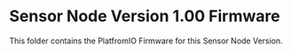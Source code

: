 # Sensor Node Version 1.00 Firmware
This folder contains the PlatfromIO Firmware for this Sensor Node Version.
